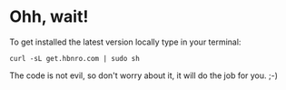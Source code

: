 Ohh, wait!
==========

To get installed the latest version locally type in your terminal:

    curl -sL get.hbnro.com | sudo sh

The code is not evil, so don't worry about it, it will do the job for you. ;-)
